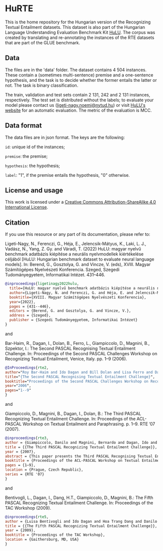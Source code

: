 # HuRTE
This is the home repository for the Hungarian version of the Recognizing Textual Entailment datasets. This dataset is also part of the Hungarian Language Understanding Evaluation Benchmark Kit [HuLU](hulu.nytud.hu). The corpus was created by translating and re-annotating the instances of the RTE datasets that are part of the GLUE benchmark. 

## Data

The files are in the 'data' folder. The dataset contains 4 504 instances. These contain a (sometimes multi-sentence) premise and a one-sentence hypothesis, and the task is to decide whether the former entails the latter or not. The task is binary classification.

The train, validation and test sets contain 2 131, 242 and 2 131 instances, respectively. The test set is distributed without the labels; to evaluate your model please contact us (ligeti-nagy.noemi@nytud.hu) or visit [HuLU's website](hulu.nytud.hu) for an automatic evaluation. The metric of the evaluation is MCC.

## Data format

The data files are in json format. The keys are the following:

`id`: unique id of the instances;

`premise`: the premise;

`hypothesis`: the hypothesis;

`label`: "1", if the premise entails the hypothesis, "0" otherwise.


## License and usage

This work is licensed under a [Creative Commons Attribution-ShareAlike 4.0 International License](https://creativecommons.org/licenses/by-sa/4.0/).

## Citation

If you use this resource or any part of its documentation, please refer to:

Ligeti-Nagy, N., Ferenczi, G., Héja, E., Jelencsik-Mátyus, K., Laki, L. J., Vadász, N., Yang, Z. Gy. and Váradi, T. (2022) HuLU: magyar nyelvű benchmark adatbázis kiépítése a neurális nyelvmodellek kiértékelése céljából [HuLU: Hungarian benchmark dataset to evaluate neural language models]. In: Berend, G., Gosztolya, G. and Vincze, V. (eds), XVIII. Magyar Számítógépes Nyelvészeti Konferencia. Szeged, Szegedi Tudományegyetem, Informatikai Intézet. 431–446.

```bibtex
@inproceedings{ligetinagy2022hulu,
  title={HuLU: magyar nyelvű benchmark adatbázis kiépítése a neurális nyelvmodellek kiértékelése céljából},
  author={Ligeti-Nagy, N. and Ferenczi, G. and Héja, E. and Jelencsik-Mátyus, K. and Laki, L. J. and Vadász, N. and Yang, Z. Gy. and Váradi, T.},
  booktitle={XVIII. Magyar Számítógépes Nyelvészeti Konferencia},
  year={2022},
  pages = {431--446},
  editors = {Berend, G. and Gosztolya, G. and Vincze, V.},
  address = {Szeged},
  publisher = {Szegedi Tudományegyetem, Informatikai Intézet}
}
```
and 

Bar-Haim, R., Dagan, I., Dolan, B., Ferro, L., Giampiccolo, D., Magnini, B., Szpektor, I.: The Second PASCAL Recognising Textual Entailment Challenge. In: Proceedings of the Second PASCAL Challenges Workshop on Recognizing Textual Entailment, Venice, Italy. pp. 1–9 (2006).

```bibtex
@InProceedings{rte2,
author="Roy Bar-Haim and Ido Dagan and Bill Dolan and Lisa Ferro and Danilo Giampiccolo and Bernardo Magnini and Idan Szpektor",
title="{The Second PASCAL Recognising Textual Entailment Challenge}",
booktitle="Proceedings of the Second PASCAL Challenges Workshop on Recognizing Textual Entailment, Venice, Italy",
year="2006",
pages="1--9"
}
```

and 

Giampiccolo, D., Magnini, B., Dagan, I., Dolan, B.: The Third PASCAL Recognizing Textual Entailment Challenge. In: Proceedings of the ACL-PASCAL Workshop on Textual Entailment and Paraphrasing. p. 1–9. RTE ’07 (2007).

```bibtex
@inproceedings{rte3,
author = {Giampiccolo, Danilo and Magnini, Bernardo and Dagan, Ido and Dolan, Bill},
title = {{The Third PASCAL Recognizing Textual Entailment Challenge}},
year = {2007},
abstract = {This paper presents the Third PASCAL Recognising Textual Entailment Challenge (RTE-3), providing an overview of the dataset creating methodology and the submitted systems. In creating this year's dataset, a number of longer texts were introduced to make the challenge more oriented to realistic scenarios. Additionally, a pool of resources was offered so that the participants could share common tools. A pilot task was also set up, aimed at differentiating unknown entailments from identified contradictions and providing justifications for overall system decisions. 26 participants submitted 44 runs, using different approaches and generally presenting new entailment models and achieving higher scores than in the previous challenges.},
booktitle = {Proceedings of the ACL-PASCAL Workshop on Textual Entailment and Paraphrasing},
pages = {1–9},
location = {Prague, Czech Republic},
series = {RTE '07}
}
```

and 

Bentivogli, L., Dagan, I., Dang, H.T., Giampiccolo, D., Magnini, B.: The Fifth PASCAL Recognizing Textual Entailment Challenge. In: Proceedings of the TAC Workshop (2009).

```bibtex
@inproceedings{rte5,
author = {Luisa Bentivogli and Ido Dagan and Hoa Trang Dang and Danilo Giampiccolo and Bernardo Magnini},
title = {{The Fifth PASCAL Recognizing Textual Entailment Challenge}},
year = {2009},
booktitle = {Proceedings of the TAC Workshop},
location = {Gaithersburg, MD, USA}
}
```
